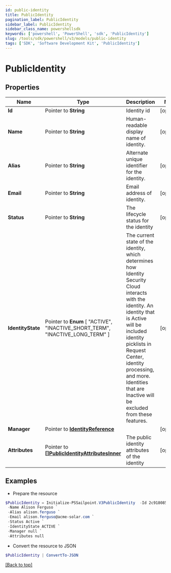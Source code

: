 ```yaml
---
id: public-identity
title: PublicIdentity
pagination_label: PublicIdentity
sidebar_label: PublicIdentity
sidebar_class_name: powershellsdk
keywords: ['powershell', 'PowerShell', 'sdk', 'PublicIdentity'] 
slug: /tools/sdk/powershell/v3/models/public-identity
tags: ['SDK', 'Software Development Kit', 'PublicIdentity']
---
```



# PublicIdentity

## Properties

Name | Type | Description | Notes
------------ | ------------- | ------------- | -------------
**Id** |  Pointer to **String** | Identity id | [optional] 
**Name** |  Pointer to **String** | Human-readable display name of identity. | [optional] 
**Alias** |  Pointer to **String** | Alternate unique identifier for the identity. | [optional] 
**Email** |  Pointer to **String** | Email address of identity. | [optional] 
**Status** |  Pointer to **String** | The lifecycle status for the identity | [optional] 
**IdentityState** |  Pointer to  **Enum** [  "ACTIVE",    "INACTIVE_SHORT_TERM",    "INACTIVE_LONG_TERM" ] | The current state of the identity, which determines how Identity Security Cloud interacts with the identity. An identity that is Active will be included identity picklists in Request Center, identity processing, and more. Identities that are Inactive will be excluded from these features.  | [optional] 
**Manager** |  Pointer to [**IdentityReference**](identity-reference) |  | [optional] 
**Attributes** |  Pointer to [**[]PublicIdentityAttributesInner**](public-identity-attributes-inner) | The public identity attributes of the identity | [optional] 

## Examples

- Prepare the resource
```powershell
$PublicIdentity = Initialize-PSSailpoint.V3PublicIdentity  -Id 2c9180857182305e0171993735622948 `
 -Name Alison Ferguso `
 -Alias alison.ferguso `
 -Email alison.ferguso@acme-solar.com `
 -Status Active `
 -IdentityState ACTIVE `
 -Manager null `
 -Attributes null
```

- Convert the resource to JSON
```powershell
$PublicIdentity | ConvertTo-JSON
```


[[Back to top]](#) 

